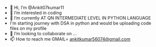 - 👋 Hi, I’m @Ankit07kumar11
- 👀 I’m interested in coding
- 🌱 I’m currently AT QN INTERMEDIATE LEVEL IN PYTHON LANGUAGE
-  I'm starting journey with DSA in python and would be uploading code files on my profile
- 💞️ I’m looking to collaborate on ...
- 📫 How to reach me GMAIL= ankitkumar56074@gmail.com

<!---
Ankit07kumar11/Ankit07kumar11 is a ✨ special ✨ repository because its `README.md` (this file) appears on your GitHub profile.
You can click the Preview link to take a look at your changes.
--->
